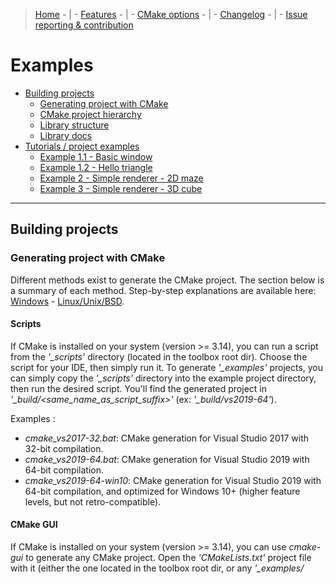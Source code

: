 > [Home](../README.md) - | - [Features](../FEATURES.md) - | - [CMake options](../OPTIONS.md) - | - [Changelog](../CHANGELOG.md) - | - [Issue reporting &amp; contribution](../CONTRIBUTING.md)

# Examples

* [Building projects](#building-projects)
    * [Generating project with CMake](#generating-project-with-cmake)
    * [CMake project hierarchy](#cmake-project-hierarchy)
    * [Library structure](#library-structure)
    * [Library docs](#library-docs)
* [Tutorials / project examples](#tutorials--project-examples)
    * [Example 1.1 - Basic window](#example-11---basic-window)
    * [Example 1.2 - Hello triangle](#example-12---hello-triangle)
    * [Example 2 - Simple renderer - 2D maze](#example-2---simple-renderer---2d-maze)
    * [Example 3 - Simple renderer - 3D cube](#example-3---simple-renderer---3d-cube)

---

## Building projects

### Generating project with CMake

Different methods exist to generate the CMake project. The section below is a summary of each method.
Step-by-step explanations are available here: [Windows](./build_steps_windows.txt) - [Linux/Unix/BSD](./build_steps_linux.txt).

#### Scripts

If CMake is installed on your system (version >= 3.14), you can run a script from the *'_scripts'* directory (located in the toolbox root dir).
Choose the script for your IDE, then simply run it. To generate *'_examples'* projects,
you can simply copy the *'_scripts'* directory into the example project directory, then run the desired script.
You'll find the generated project in *'_build/<same_name_as_script_suffix>'* (ex: *'_build/vs2019-64'*).

Examples :
* *cmake_vs2017-32.bat*: CMake generation for Visual Studio 2017 with 32-bit compilation.
* *cmake_vs2019-64.bat*: CMake generation for Visual Studio 2019 with 64-bit compilation.
* *cmake_vs2019-64-win10*: CMake generation for Visual Studio 2019 with 64-bit compilation, and optimized for Windows 10+ (higher feature levels, but not retro-compatible).

#### CMake GUI

If CMake is installed on your system (version >= 3.14), you can use *cmake-gui* to generate any CMake project.
Open the *'CMakeLists.txt'* project file with it (either the one located in the toolbox root dir, or any *'_examples/<title>/CMakeLists.txt'*).
Then set some CMake options (if you don't want the default values). See [list of CMake options](../OPTIONS.md).

Use the *Configure* button to create the project cache for a specific IDE (don't forget to set the "Optional platform" with the target architecture: 32/64-bit/ARM).
The *Generate* button then creates the project files for the selected IDE.
Finally, click the *Open project* button.

#### Command line

Using CMake command line: \
**cmake -S [source_dir] -G [generator_name] -A [arch] -B [build_dir] -D[option_name]=[option_value]**

Examples:
> * cmake -S . -G "Visual Studio 16 2019" -A x64 -B _build -DCWORK_TESTS=OFF
> * cmake -S . -G "Unix Makefiles" -B _build -DCWORK_DOCS=ON
> * cmake -S . -G "MinGW Makefiles" -B _build -DCMAKE_C_COMPILER=gcc.exe -DCMAKE_CXX_COMPILER=g++.exe -DCMAKE_MAKE_PROGRAM=mingw32-make.exe

#### CMake-compatible IDE

Some IDEs/editors (VSCode, CLion...) can directly open *'CMakeLists.txt'* files as projects.
Set the appropriate [CMake options](../OPTIONS.md) in them (if you don't want the default values).


### CMake project hierarchy

The Pandora Toolbox project has its own CMake framework (called CWork), to make CMake management a lot easier.
This framework can also be used (or not) for parent projects with Pandora libs as dependencies.
[Various CMake options](../OPTIONS.md) are available for the Pandora libs (and for parent projects using CWork too).

Different approaches can be used to include the Pandora libs:
* Open the root *'CMakeLists.txt'* (located in the root directory of the toolbox) as a project solution.
  Compile it and install it locally, then include the locally installed libs in your own project.
  This may look like the best approach, but it's not convenient at all for open projects with online CIs and many contributors.
* Use the CWork framework for [your own project](./cmake/project.txt) too, and directly include the Pandora libs
  (either as [internal libs in the same solution](./cmake/direct_solution.txt), or preferably [as sub-solution libs](./cmake/parent_solution.txt) in a git submodule).
  All the CWork functions/macros that can be used are located and documented in *'_cmake/cwork.cmake'*. Other CWork files contain internal mechanics.
  Note that extra module finders can be added in *'_cmake/modules'* to access external libraries (such as SDL, Qt, Nuklear...).
* Create an intermediate "sub-solution" CMake file with CWork (to include Pandora libs as internal libs), then add it as a subdirectory in your own CMake project.
  See the root toolbox *'CMakeLists.txt'* [file](../CMakeLists.txt) as an inspiration for your intermediate file (or use it, to include all libs).


### Library structure

Each Pandora library and example is structured the same way :
|  directory  |            content            |
|-------------|-------------------------------|
| include     | source code headers (*.h): those are the files to include in your project (they also contain docs/comments). |
| src         | source code implementation (*.cpp): private implementation of classes/modules exposed in *'include'*.|
| test        | unit tests for each testable class/module exposed in *'include'*.                                    |
| tools       | debugging tools, advanced test utilities or other related apps.                                      |
| shaders     | source code of shaders (*.hlsl/.vert/.frag): API-specific shaders for rendering (in examples).       |
| resources   | resource files: textures, sprites, icons, cursors... (in examples)                                   |

For each feature exposed in *'include'*, [check development status and compatibility here](../FEATURES.md).

Note: resource files are copied into the build directory at generation, and refreshed after each compilation.
If no compilation occurs (no C++ source changed), resources won't be refreshed!
To test resource files after changing them, you may need to change a C++ file (adding then removing a space does the trick).

Some common resources are shared by all libraries. They're located in the Pandora toolbox root directory :
|  directory  |            content            |
|-------------|-------------------------------|
| _cmake      | CWork files (CMake framework) + CMake module finders                                                 |
| _scripts    | Scripts for easy CMake project generation (per IDE and platform).                                    |
| _libs       | external libraries: submodules (ex: gtest) and libraries downloaded by CMake modules (glm, dxtk...). |
| _img        | images, icons and other resources: used for unit tests, tools, and readme files.                     |


### Library docs

![Code comments](./_img/project_docs.png)

Each feature is documented in the source code headers in the *'include'* directory of each library.
To discover the possibilities of a specific feature, the simplest approach is to take a look at the comments present in the header file.
It also provides a quick overview of the available methods, and also remarks/advices on how to use them efficiently.
However, this approach can be complex when you're not sure about which feature file to use.

It's useful to have a global reference to search for features.
For that purpose, docs can be generated in the form of web pages.
To generate docs:
* Doxygen must be installed on your system (it's available for free on most platforms).
* The Doxygen executable must be referenced in the PATH environment variable.
* When generating the project, the CWORK_DOCS cmake option must be ON (default: OFF).
* This option will create special targets in the IDE project, called <lib_name>.docs.
* Compiling those targets will generate the web pages (*'_docs/index.html'* in each lib).


---

## Tutorials / project examples

A few examples and tutorials are available, to learn how to create simple windows and renderers with the Pandora libs.
Some of them can also be used as boilerplate projects.

After [generating a project with CMake](#generating-project-with-cmake) (by copying *'_scripts'* or using GUI/IDE), the project can be open.
Before building anything, select the example project as active startup target:

![Select startup project](./_img/project_start.png)

The project can then be built, executed and debugged. Note that additional [CMake options](../OPTIONS.md) can be set.


### Example 1.1 - Basic window

![Example 1.1](./_img/01_base_window.png)

> [Tutorial 1.1](./01-1_base_window/README.md) - | - [Project files](./01-1_base_window)

A simple window, with homothety (when resized), a custom icon and cursor, and a background color that changes on click.
Good entry point to understand the window and event system.


### Example 1.2 - Hello triangle

![Example 1.2](./_img/01-2_hello_triangle.png)

> [Project files](./01-2_hello_triangle)

A fixed-size window containing a colored triangle (with color change on click).
Simple project to learn how to use a rendering pipeline, basic shaders, and vertex data.


### Example 2 - Simple renderer - 2D maze

![Example 02](./_img/02_simple_renderer_2D_maze.png)

> [Project files](./02_simple_renderer_2D_maze)

Basic 2D renderer, using a tileset to display a generated maze.
The window features 2D rectangles and sprites, and simple keyboard management (to allow the user to play).

Shader management in this example is as simple as it gets: a single group of 2D shaders that never change.
To simplify the project, no shader pre-compilation is configured (see example 3 for that).

The target *'deploy_shaders'* must be "built" at least once to be able to launch the game.
To test shaders after modifying them, you can also call the target *'deploy_shaders'*.


### Example 3 - Simple renderer - 3D cube

![Example03](./_img/03_simple_renderer_3D_cube.jpg)

> [Project files](./03_simple_renderer_3D_cube)

Simple 3D renderer, with a third-person camera view rotating around a wooden crate on mouse click.
The window features mouse capture, simple geometry, sprites (title/commands), depth testing, fixed lights, anti-aliasing, and a simple material management system.

Note: shaders are included as raw text files. Unfortunately, most IDEs fail at properly detecting shader models and types.
To avoid errors, shader management is disabled in the *'CMakeLists.txt'* file, with the line:

> set_source_files_properties(${_shaderFile} PROPERTIES VS_TOOL_OVERRIDE "None")

This line can be commented (*'#'*) to allow shader debugging/compilation.
However, the shader type and model will need to be configured in the IDE properties of EACH shader file.
They'll also need to be reconfigured everytime the project is regenerated (when the CMake file changes).

To test shaders after modifying them, you can call the target *'build_shaders'* / *'deploy_shaders'*.
Note that recompiling the C++ project after a modification will automatically trigger a call to the available target.
The available target depends on the option **CWORK_SHADER_COMPILERS** (set at the top of the CMake file):
* **ON**: enable shader compilation at runtime. Shader sources are only deployed (target *'deploy_shaders'*) and will be compiled during execution.
    This is the default value, because it doesn't require Python and makes things easier during development.
* **OFF**: disable compilation at runtime. Shader sources are pre-compiled (target *'build_shaders'*) and will just be read during execution.
    This is the best choice for production builds, but it requires Python 3.4+ and will fail if any of the shaders is invalid.

---

[Go to TOP](#examples)

